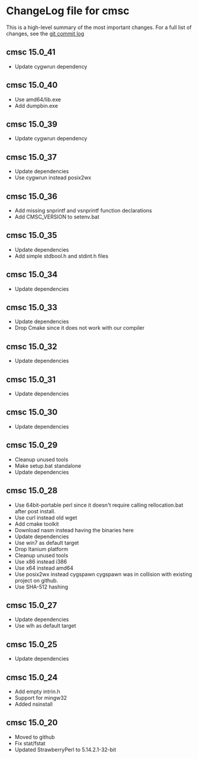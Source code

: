 # ChangeLog file for cmsc

This is a high-level summary of the most important changes.
For a full list of changes, see the [git commit log][log]

  [log]: https://github.com/mturk/cmsc/commits/

## cmsc 15.0_41

 * Update cygwrun dependency

## cmsc 15.0_40

 * Use amd64/lib.exe
 * Add dumpbin.exe

## cmsc 15.0_39

 * Update cygwrun dependency

## cmsc 15.0_37

 * Update dependencies
 * Use cygwrun instead posix2wx

## cmsc 15.0_36

 * Add missing snprintf and vsnprintf function declarations
 * Add CMSC_VERSION to setenv.bat

## cmsc 15.0_35

 * Update dependencies
 * Add simple stdbool.h and stdint.h files

## cmsc 15.0_34

 * Update dependencies

## cmsc 15.0_33

 * Update dependencies
 * Drop Cmake since it does not work
   with our compiler


## cmsc 15.0_32

 * Update dependencies

## cmsc 15.0_31

 * Update dependencies

## cmsc 15.0_30

 * Update dependencies

## cmsc 15.0_29

 * Cleanup unused tools
 * Make setup.bat standalone
 * Update dependencies

## cmsc 15.0_28

 * Use 64bit-portable perl since it doesn't require
   calling rellocation.bat after post install.
 * Use curl instead old wget
 * Add cmake toolkit
 * Download nasm instead having the binaries here
 * Update dependencies
 * Use win7 as default target
 * Drop Itanium platform
 * Cleanup unused tools
 * Use x86 instead i386
 * Use x64 instead amd64
 * Use posix2wx instead cygspawn
   cygspawn was in collision with existing project on github.
 * Use SHA-512 hashing

## cmsc 15.0_27

 * Update dependencies
 * Use wlh as default target

## cmsc 15.0_25

 * Update dependencies

## cmsc 15.0_24

 * Add empty intrin.h
 * Support for mingw32
 * Added nsinstall

## cmsc 15.0_20

 * Moved to github
 * Fix stat/fstat
 * Updated StrawberryPerl to 5.14.2.1-32-bit
